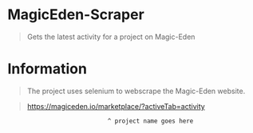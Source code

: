# MagicEden-Scraper

> Gets the latest activity for a project on Magic-Eden

# Information

> The project uses selenium to webscrape the Magic-Eden website.

> https://magiceden.io/marketplace/?activeTab=activity

                                ^ project name goes here
